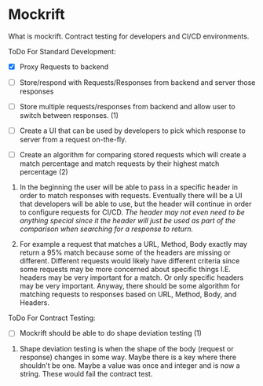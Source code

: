 # Mockrift

What is mockrift. Contract testing for developers and CI/CD environments.

ToDo For Standard Development:
- [x] Proxy Requests to backend
- [ ] Store/respond with Requests/Responses from backend and server those responses
- [ ] Store multiple requests/responses from backend and allow user to switch between responses. (1)
- [ ] Create a UI that can be used by developers to pick which response to server from a request on-the-fly.
- [ ] Create an algorithm for comparing stored requests which will create a match percentage and match requests by their
highest match percentage (2)


1) In the beginning the user will be able to pass in a specific header in order to match responses with requests.
Eventually there will be a UI that developers will be able to use, but the header will continue in order to configure
requests for CI/CD.
_The header may not even need to be anything special since it the header will just be used as part of the comparison
when searching for a response to return._

2) For example a request that matches a URL, Method, Body exactly may return a 95% match because some of the headers are
missing or different. Different requests would likely have different criteria since some requests may be more concerned
about specific things I.E. headers may be very important for a match. Or only specific headers may be very important.
Anyway, there should be some algorithm for matching requests to responses based on URL, Method, Body, and Headers.

ToDo For Contract Testing:
- [ ] Mockrift should be able to do shape deviation testing (1)

1) Shape deviation testing is when the shape of the body (request or response) changes in some way. Maybe there is a key
where there shouldn't be one. Maybe a value was once and integer and is now a string. These would fail the contract
test.

